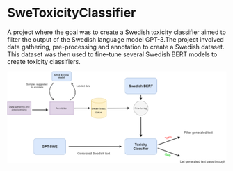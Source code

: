 # SweToxicityClassifier
A project where the goal was to create a Swedish toxicity classifier aimed to filter the output of the Swedish language model GPT-3.The project involved data gathering, pre-processing and annotation to create a Swedish dataset. This dataset was then used to fine-tune several Swedish BERT models to create toxicity classifiers.

![alt text](Project_overview.png)
